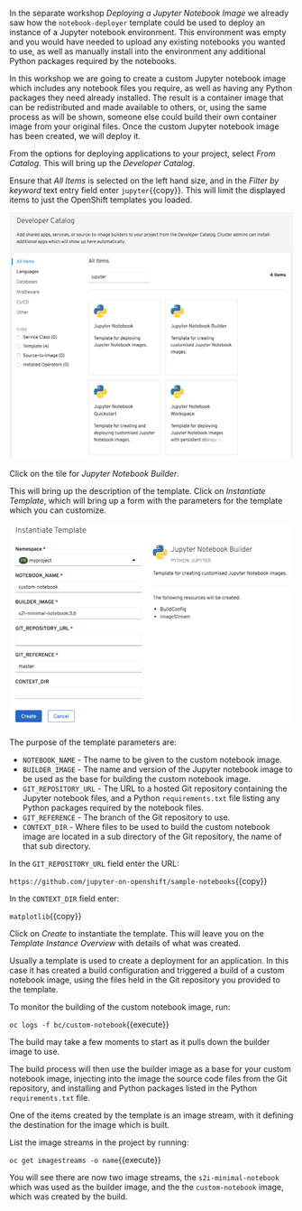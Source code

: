 In the separate workshop _Deploying a Jupyter Notebook Image_ we already saw how the `notebook-deployer` template could be used to deploy an instance of a Jupyter notebook environment. This environment was empty and you would have needed to upload any existing notebooks you wanted to use, as well as manually install into the environment any additional Python packages required by the notebooks.

In this workshop we are going to create a custom Jupyter notebook image which includes any notebook files you require, as well as having any Python packages they need already installed. The result is a container image that can be redistributed and made available to others, or, using the same process as will be shown, someone else could build their own container image from your original files. Once the custom Jupyter notebook image has been created, we will deploy it.

From the options for deploying applications to your project, select _From Catalog_. This will bring up the _Developer Catalog_.

Ensure that _All Items_ is selected on the left hand size, and in the _Filter by keyword_ text entry field enter ``jupyter``{{copy}}. This will limit the displayed items to just the OpenShift templates you loaded.

![Add to Project](../../assets/datascience/jupyter-notebooks-42/04-jupyter-notebook-templates.png)

Click on the tile for _Jupyter Notebook Builder_.

This will bring up the description of the template. Click on _Instantiate Template_, which will bring up a form with the parameters for the template which you can customize.

![Instatiate Template](../../assets/datascience/custom-notebooks-42/04-instantiate-template.png)

The purpose of the template parameters are:

* ``NOTEBOOK_NAME`` - The name to be given to the custom notebook image.
* ``BUILDER_IMAGE`` - The name and version of the Jupyter notebook image to be used as the base for building the custom notebook image.
* ``GIT_REPOSITORY_URL`` - The URL to a hosted Git repository containing the Jupyter notebook files, and a Python ``requirements.txt`` file listing any Python packages required by the notebook files.
* ``GIT_REFERENCE`` - The branch of the Git repository to use.
* ``CONTEXT_DIR`` - Where files to be used to build the custom notebook image are located in a sub directory of the Git repository, the name of that sub directory.

In the ``GIT_REPOSITORY_URL`` field enter the URL:

``https://github.com/jupyter-on-openshift/sample-notebooks``{{copy}}

In the ``CONTEXT_DIR`` field enter:

``matplotlib``{{copy}}

Click on _Create_ to instantiate the template. This will leave you on the _Template Instance Overview_ with details of what was created.

Usually a template is used to create a deployment for an application. In this case it has created a build configuration and triggered a build of a custom notebook image, using the files held in the Git repository you provided to the template.

To monitor the building of the custom notebook image, run:

``oc logs -f bc/custom-notebook``{{execute}}

The build may take a few moments to start as it pulls down the builder image to use.

The build process will then use the builder image as a base for your custom notebook image, injecting into the image the source code files from the Git repository, and installing and Python packages listed in the Python ``requirements.txt`` file.

One of the items created by the template is an image stream, with it defining the destination for the image which is built.

List the image streams in the project by running:

``oc get imagestreams -o name``{{execute}}

You will see there are now two image streams, the `s2i-minimal-notebook` which was used as the builder image, and the the `custom-notebook` image, which was created by the build.
